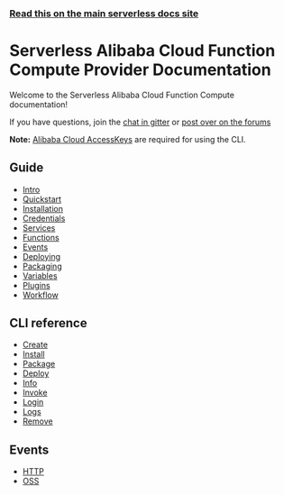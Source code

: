 <!--
title: Serverless - Alibaba Cloud Function Compute Documentation
menuText: Alibaba Cloud
layout: Doc
-->

<!-- DOCS-SITE-LINK:START automatically generated  -->

### [Read this on the main serverless docs site](https://www.serverless.com/framework/docs/)

<!-- DOCS-SITE-LINK:END -->

# Serverless Alibaba Cloud Function Compute Provider Documentation

Welcome to the Serverless Alibaba Cloud Function Compute documentation!

If you have questions, join the [chat in gitter](https://gitter.im/serverless/serverless) or [post over on the forums](https://forum.serverless.com/)

**Note:** [Alibaba Cloud AccessKeys](./guide/credentials.md) are required for using the CLI.

## Guide

- <a href="./guide/intro.md">Intro</a>
- <a href="./guide/quick-start.md">Quickstart</a>
- <a href="./guide/installation.md">Installation</a>
- <a href="./guide/credentials.md">Credentials</a>
- <a href="./guide/services.md">Services</a>
- <a href="./guide/functions.md">Functions</a>
- <a href="./guide/events.md">Events</a>
- <a href="./guide/deploying.md">Deploying</a>
- <a href="./guide/packaging.md">Packaging</a>
- <a href="./guide/variables.md">Variables</a>
- <a href="./guide/plugins.md">Plugins</a>
- <a href="./guide/workflow.md">Workflow</a>

## CLI reference

- <a href="./cli-reference/create.md">Create</a>
- <a href="./cli-reference/install.md">Install</a>
- <a href="./cli-reference/package.md">Package</a>
- <a href="./cli-reference/deploy.md">Deploy</a>
- <a href="./cli-reference/info.md">Info</a>
- <a href="./cli-reference/invoke.md">Invoke</a>
- <a href="./cli-reference/login.md">Login</a>
- <a href="./cli-reference/logs.md">Logs</a>
- <a href="./cli-reference/remove.md">Remove</a>

## Events

- <a href="./events/http.md">HTTP</a>
- <a href="./events/oss.md">OSS</a>
